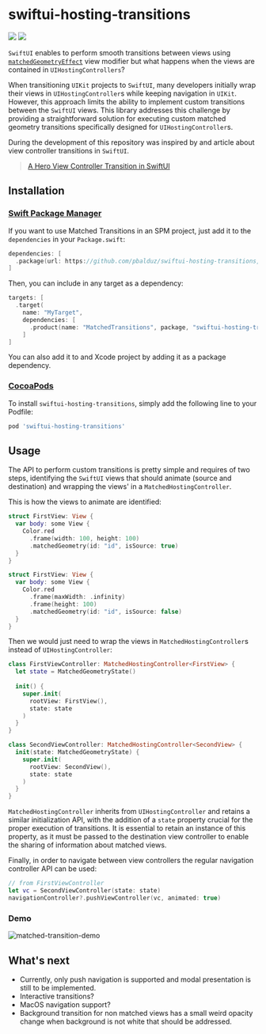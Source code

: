 # swiftui-hosting-transitions

[![](https://img.shields.io/endpoint?url=https%3A%2F%2Fswiftpackageindex.com%2Fapi%2Fpackages%2Fpbalduz%2Fswiftui-hosting-transitions%2Fbadge%3Ftype%3Dswift-versions)](https://swiftpackageindex.com/pbalduz/swiftui-hosting-transitions)
[![](https://img.shields.io/endpoint?url=https%3A%2F%2Fswiftpackageindex.com%2Fapi%2Fpackages%2Fpbalduz%2Fswiftui-hosting-transitions%2Fbadge%3Ftype%3Dplatforms)](https://swiftpackageindex.com/pbalduz/swiftui-hosting-transitions)

`SwiftUI` enables to perform smooth transitions between views using [`matchedGeometryEffect`](https://developer.apple.com/documentation/swiftui/view/matchedgeometryeffect(id:in:properties:anchor:issource:)) view modifier but what happens when the views are contained in `UIHostingControllers`? 

When transitioning `UIKit` projects to `SwiftUI`, many developers initially wrap their views in `UIHostingController`s while keeping navigation in `UIKit`. However, this approach limits the ability to implement custom transitions between the `SwiftUI` views. This library addresses this challenge by providing a straightforward solution for executing custom matched geometry transitions specifically designed for `UIHostingController`s.

During the development of this repository was inspired by and article about view controller transitions in `SwiftUI`.

> [A Hero View Controller Transition in SwiftUI](https://shadowfacts.net/2023/swiftui-hero-transition/)

## Installation

### [Swift Package Manager](https://swift.org/package-manager/)

If you want to use Matched Transitions in an SPM project, just add it to the `dependencies` in your `Package.swift`:

```swift
dependencies: [
  .package(url: https://github.com/pbalduz/swiftui-hosting-transitions, from: "0.1.0")
]
```

Then, you can include in any target as a dependency:

```swift
targets: [
  .target(
    name: "MyTarget",
    dependencies: [
      .product(name: "MatchedTransitions", package, "swiftui-hosting-transitions")
    ]
]
```

You can also add it to and Xcode project by adding it as a package dependency.

### [CocoaPods](http://cocoapods.org)

To install `swiftui-hosting-transitions`, simply add the following line to your Podfile:
```ruby
pod 'swiftui-hosting-transitions'
```

## Usage

The API to perform custom transitions is pretty simple and requires of two steps, identifying the `SwiftUI` views that should animate (source and destination) and wrapping the views' in a `MatchedHostingController`.

This is how the views to animate are identified:

```swift
struct FirstView: View {
  var body: some View {
    Color.red
      .frame(width: 100, height: 100)
      .matchedGeometry(id: "id", isSource: true)
  }
}

struct FirstView: View {
  var body: some View {
    Color.red
      .frame(maxWidth: .infinity)
      .frame(height: 100)
      .matchedGeometry(id: "id", isSource: false)
  }
}
```

Then we would just need to wrap the views in `MatchedHostingController`s instead of `UIHostingController`:

```swift
class FirstViewController: MatchedHostingController<FirstView> {
  let state = MatchedGeometryState()
  
  init() {
    super.init(
      rootView: FirstView(),
      state: state
    )
  }
}

class SecondViewController: MatchedHostingController<SecondView> {
  init(state: MatchedGeometryState) {
    super.init(
      rootView: SecondView(),
      state: state
    )
  }
}
```

`MatchedHostingController` inherits from `UIHostingController` and retains a similar initialization API, with the addition of a `state` property crucial for the proper execution of transitions. It is essential to retain an instance of this property, as it must be passed to the destination view controller to enable the sharing of information about matched views.

Finally, in order to navigate between view controllers the regular navigation controller API can be used:

```swift
// from FirstViewController
let vc = SecondViewController(state: state)
navigationController?.pushViewController(vc, animated: true)
```

### Demo

![matched-transition-demo](https://github.com/pbalduz/swiftui-hosting-transitions/assets/9513953/489e9f20-297e-4eca-8ba6-ea07c9dd7f51)


## What's next
* Currently, only push navigation is supported and modal presentation is still to be implemented.
* Interactive transitions?
* MacOS navigation support?
* Background transition for non matched views has a small weird opacity change when background is not white that should be addressed.
